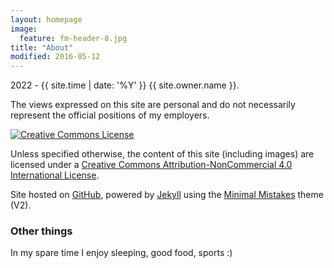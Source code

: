 ```yaml
---
layout: homepage
image:
  feature: fm-header-8.jpg
title: "About"
modified: 2016-05-12
---
```


<span><i class="fa fa-creative-commons"></i> 2022 - {{ site.time | date: '%Y' }} {{ site.owner.name }}.</span>

The views expressed on this site are personal and do not necessarily represent the official positions of my employers.

<a rel="license" href="http://creativecommons.org/licenses/by-nc/4.0/"><img alt="Creative Commons License" style="border-width:0" src="https://i.creativecommons.org/l/by-nc/4.0/88x31.png" /></a><br />

Unless specified otherwise, the content of this site (including images) are licensed under a [Creative Commons Attribution-NonCommercial 4.0 International License](http://creativecommons.org/licenses/by-nc/4.0/).

Site hosted on <a href="https://pages.github.com/" rel="nofollow"> GitHub</a>, powered by <a href="http://jekyllrb.com" rel="nofollow"> Jekyll</a> using the <a href="https://mademistakes.com/work/minimal-mistakes-jekyll-theme/" rel="nofollow">Minimal Mistakes</a> theme (V2).

<!-- ### About the used photos: -->
<!-- * [Homepage]({{ site.url }}/images/fm-header-1.jpg): Lake La’nga Co and Lake Mapam Yumco near Mount Kailash (Tibet) -->
<!--* [Research]({{ site.url }}/images/fm-header-2.jpg): Field work at Zhadang Glacier (Tibet)-->
<!--* [Publications]({{ site.url }}/images/fm-header-3.jpg): Watzespitze seen from the Steinbock pass (Austrian Alps)-->
<!--* [Software]({{ site.url }}/images/fm-header-5.jpg): Prins Karls Forland (Svalbard)-->
<!--* [CV]({{ site.url }}/images/fm-header-9.jpg): Dolomites, Italy-->
<!--* [Posts]({{ site.url }}/images/fm-header-6.jpg): Valley on the way to Naimona’nyi Glacier (Tibet)-->
<!--* [Team]({{ site.url }}/images/fm-header-7.jpg): Landmannalaugar, Iceland-->
<!--* [About]({{ site.url }}/images/fm-header-8.jpg): Pyrenees, France -->

### Other things

In my spare time I enjoy sleeping, good food, sports :)
